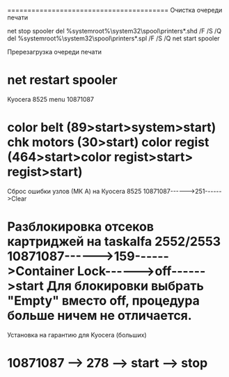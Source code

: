 ========================================
Очистка очереди печати 

net stop spooler
del %systemroot%\system32\spool\printers\*.shd /F /S /Q
del %systemroot%\system32\spool\printers\*.spl /F /S /Q
net start spooler

Пререзагрузка очереди печати

net restart spooler
========================================
Kyocera 8525 menu 10871087	

color belt (89>start>system>start)
chk motors (30>start)
color regist (464>start>color regist>start> regist>start)
========================================
Сброс ошибки узлов (МК А) на Куocera 8525
10871087------>251------>Clear

Разблокировка отсеков картриджей на taskalfa 2552/2553
10871087------>159------>Container Lock------>off------>start
Для блокировки выбрать "Empty" вместо off, процедура больше ничем не отличается.
========================================
Установка на гарантию для Kyocera (больших)

10871087 --> 278 --> start --> stop
========================================
